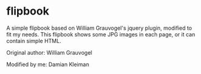 flipbook
========

A simple flipbook based on William Grauvogel's jquery plugin, modified to fit my needs.
This flipbook shows some JPG images in each page, or it can contain simple HTML. 

Original author: William Grauvogel

Modified by me: Damian Kleiman
